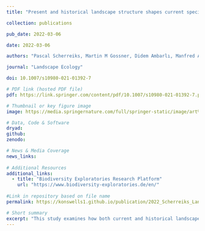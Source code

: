 ```yaml
---
title: "Present and historical landscape structure shapes current species richness in Central European grasslands"

collection: publications

pub_date: 2022-03-06

date: 2022-03-06

authors: "Pascal Scherreiks, Martin M Gossner, Didem Ambarlı, Manfred Ayasse, Nico Blüthgen, Markus Fischer, Valentin H Klaus, Till Kleinebecker, Felix Neff, Daniel Prati, Sebastian Seibold, Nadja K Simons, Wolfgang W Weisser, **Konstans Wells**, Catrin Westphal, Jan Thiele"

journal: "Landscape Ecology"

doi: 10.1007/s10980-021-01392-7

# PDF link (hosted PDF file)
pdf: https://link.springer.com/content/pdf/10.1007/s10980-021-01392-7.pdf

# Thumbnail or key figure image
image: https://media.springernature.com/full/springer-static/image/art%3A10.1007%2Fs10980-021-01392-7/MediaObjects/10980_2021_1392_Fig1_HTML.png?as=webp

# Data, Code & Software
dryad: 
github: 
zenodo: 

# News & Media Coverage
news_links:
     
# Additional Resources
additional_links:
  - title: "Biodiversity Exploratories Research Platform"
    url: "https://www.biodiversity-exploratories.de/en/"
  
#Link in repository based on file name
permalink: https://konswells1.github.io/publication/2022_Scherreiks_LandscEcol  

# Short summary
excerpt: "This study examines how both current and historical landscape configurations influence plant species richness in Central European grasslands. By integrating spatial data across time scales, the study demonstrates that past land use legacies and long-term habitat connectivity play a role in shaping present-day biodiversity. This highlights the importance of considering historical landscape dynamics in conservation planning and biodiversity management."
---
```


